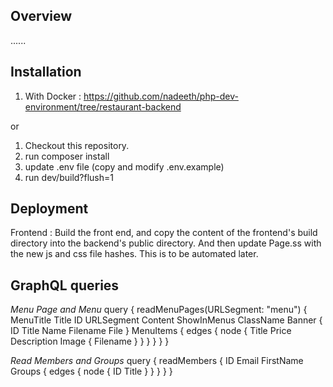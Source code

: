 ## Overview

...... 

## Installation ##

1. With Docker : https://github.com/nadeeth/php-dev-environment/tree/restaurant-backend

or

1. Checkout this repository.
2. run composer install
3. update .env file (copy and modify .env.example)
4. run dev/build?flush=1

## Deployment ##

Frontend : Build the front end, and copy the content of the frontend's build directory into the backend's public directory. And then update Page.ss with the new js and css file hashes. This is to be automated later. 


## GraphQL queries ##

*Menu Page and Menu*
query {
  readMenuPages(URLSegment: "menu") {
    MenuTitle
    Title
    ID
    URLSegment
    Content
    ShowInMenus
    ClassName
    Banner {
      ID
      Title
      Name
      Filename
      File
    }
    MenuItems {
      edges {
        node {
          Title
          Price
          Description
          Image {
            Filename
          }
        }
      }
    }
  }
}

*Read Members and Groups*
query {
  readMembers {
    ID
    Email
    FirstName
    Groups {
      edges {
        node {
          ID
          Title
        }
      }
    }
  }
}